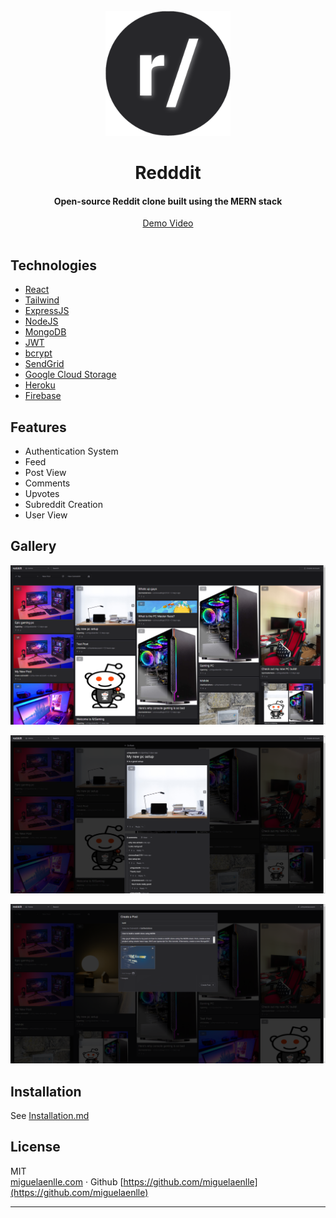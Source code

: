 


<br/>
<div align="center">
	<a href="https://github.com/miguelaenlle/reddit-clone"><img src="https://raw.githubusercontent.com/miguelaenlle/reddit-clone/main/imgs/project-icon.png" width="200"/></a>
  <h1 align="center">Redddit</h1>
<h4 align="center">Open-source Reddit clone built using the MERN stack</h4>
<a align="center" href="https://www.youtube.com/watch?v=SUX5xflrFCo">Demo Video</a>
<br/>
</div>
  <br />

## Technologies
- [React](https://reactjs.org/)
- [Tailwind](https://tailwindcss.com/)
- [ExpressJS](https://expressjs.com/)
- [NodeJS](https://nodejs.org/en/)
- [MongoDB](https://mongodb.com/)
- [JWT](https://jwt.io/)
- [bcrypt](https://www.npmjs.com/package/bcrypt)
- [SendGrid](https://sendgrid.com/)
- [Google Cloud Storage](https://cloud.google.com/)
- [Heroku](https://dashboard.heroku.com/apps)
- [Firebase](https://firebase.google.com/)
## Features
- Authentication System
- Feed
- Post View
- Comments
- Upvotes
- Subreddit Creation
- User View
## Gallery
    

![screenshot](https://github.com/miguelaenlle/reddit-clone/blob/main/imgs/img1.PNG)

![screenshot](https://github.com/miguelaenlle/reddit-clone/blob/main/imgs/img2.PNG)

![screenshot](https://github.com/miguelaenlle/reddit-clone/blob/main/imgs/img3.PNG)
    
 ## Installation
 See [Installation.md](https://github.com/miguelaenlle/reddit-clone/blob/main/Installation.md)
    
## License
MIT
<br/>
[miguelaenlle.com](http://miguelaenlle.com) · Github [https://github.com/miguelaenlle](https://github.com/miguelaenlle)

---
